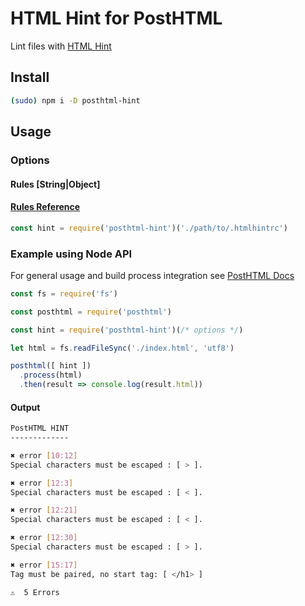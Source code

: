 # HTML Hint for PostHTML

Lint files with [HTML Hint](html.org)

## Install

```bash
(sudo) npm i -D posthtml-hint
```

## Usage
### Options
#### Rules [String|Object]

#### [Rules Reference](https://github.com/yaniswang/HTMLHint/wiki/Rules)

```js
const hint = require('posthtml-hint')('./path/to/.htmlhintrc')
```

### Example using Node API

For general usage and build process integration see [PostHTML Docs](https://github.com/posthtml/posthtml#usage)

```js
const fs = require('fs')

const posthtml = require('posthtml')

const hint = require('posthtml-hint')(/* options */)

let html = fs.readFileSync('./index.html', 'utf8')

posthtml([ hint ])
  .process(html)
  .then(result => console.log(result.html))
```
#### Output
```bash
PostHTML HINT
-------------

✖ error [10:12]
Special characters must be escaped : [ > ].

✖ error [12:3]
Special characters must be escaped : [ < ].

✖ error [12:21]
Special characters must be escaped : [ < ].

✖ error [12:30]
Special characters must be escaped : [ > ].

✖ error [15:17]
Tag must be paired, no start tag: [ </h1> ]

⚠  5 Errors
```
